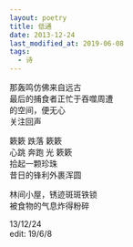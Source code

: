 ```yaml
---
layout: poetry
title: 低通
date: 2013-12-24
last_modified_at: 2019-06-08
tags:
  - 诗
---
```


那轰鸣仿佛来自远古<br>
最后的捕食者正忙于吞噬周遭<br>
的空间，便无心<br>
关注回声

簌簌 跌落 簌簌<br>
心跳 奔跑 光 簌簌<br>
拾起一颗珍珠<br>
昔日的锋利外裹浑圆

林间小屋，锈迹斑斑铁锁<br>
被食物的气息炸得粉碎

13/12/24<br>
edit: 19/6/8

